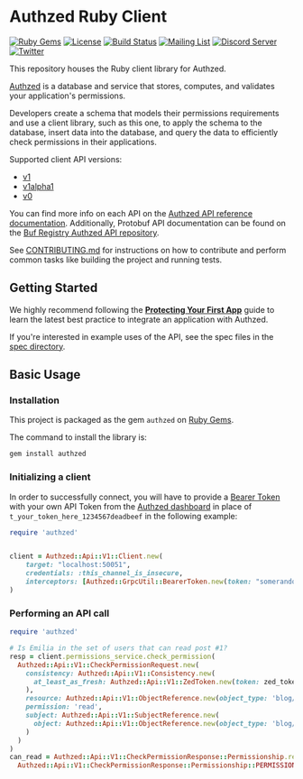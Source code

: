 # Authzed Ruby Client

[![Ruby Gems](https://img.shields.io/gem/v/authzed?include_prereleases)](https://rubygems.org/gems/authzed)
[![License](https://img.shields.io/badge/license-Apache--2.0-blue.svg)](https://www.apache.org/licenses/LICENSE-2.0.html)
[![Build Status](https://github.com/authzed/authzed-rb/workflows/build/badge.svg)](https://github.com/authzed/authzed-rb/actions)
[![Mailing List](https://img.shields.io/badge/email-google%20groups-4285F4)](https://groups.google.com/g/authzed-oss)
[![Discord Server](https://img.shields.io/discord/844600078504951838?color=7289da&logo=discord "Discord Server")](https://discord.gg/jTysUaxXzM)
[![Twitter](https://img.shields.io/twitter/follow/authzed?color=%23179CF0&logo=twitter&style=flat-square)](https://twitter.com/authzed)

This repository houses the Ruby client library for Authzed.

[Authzed] is a database and service that stores, computes, and validates your application's permissions.

Developers create a schema that models their permissions requirements and use a client library, such as this one, to apply the schema to the database, insert data into the database, and query the data to efficiently check permissions in their applications.

Supported client API versions:
- [v1](https://docs.authzed.com/reference/api#authzedapiv1)
- [v1alpha1](https://docs.authzed.com/reference/api#authzedapiv1alpha1)
- [v0](https://docs.authzed.com/reference/api#authzedapiv0)

You can find more info on each API on the [Authzed API reference documentation].
Additionally, Protobuf API documentation can be found on the [Buf Registry Authzed API repository].

See [CONTRIBUTING.md] for instructions on how to contribute and perform common tasks like building the project and running tests.

[Authzed]: https://authzed.com
[Authzed API Reference documentation]: https://docs.authzed.com/reference/api
[Buf Registry Authzed API repository]: https://buf.build/authzed/api/docs/main
[CONTRIBUTING.md]: CONTRIBUTING.md

## Getting Started

We highly recommend following the **[Protecting Your First App]** guide to learn the latest best practice to integrate an application with Authzed.

If you're interested in example uses of the API, see the spec files in the [spec directory].

[Protecting Your First App]: https://docs.authzed.com/guides/first-app
[spec directory]: /spec

## Basic Usage

### Installation

This project is packaged as the gem `authzed` on [Ruby Gems].

The command to install the library is:

```sh
gem install authzed
```

[Ruby Gems]: https://rubygems.org

### Initializing a client

In order to successfully connect, you will have to provide a [Bearer Token] with your own API Token from the [Authzed dashboard] in place of `t_your_token_here_1234567deadbeef` in the following example:

[Bearer Token]: https://datatracker.ietf.org/doc/html/rfc6750#section-2.1
[Authzed Dashboard]: https://app.authzed.com

```rb
require 'authzed'


client = Authzed::Api::V1::Client.new(
    target: "localhost:50051",
    credentials: :this_channel_is_insecure,
    interceptors: [Authzed::GrpcUtil::BearerToken.new(token: "somerandomkeyhere")],
)
```

### Performing an API call

```rb
require 'authzed'

# Is Emilia in the set of users that can read post #1?
resp = client.permissions_service.check_permission(
  Authzed::Api::V1::CheckPermissionRequest.new(
    consistency: Authzed::Api::V1::Consistency.new(
      at_least_as_fresh: Authzed::Api::V1::ZedToken.new(token: zed_token)
    ),
    resource: Authzed::Api::V1::ObjectReference.new(object_type: 'blog/post', object_id: '1'),
    permission: 'read',
    subject: Authzed::Api::V1::SubjectReference.new(
      object: Authzed::Api::V1::ObjectReference.new(object_type: 'blog/user', object_id: 'emilia')
    )
  )
)
can_read = Authzed::Api::V1::CheckPermissionResponse::Permissionship.resolve(resp.permissionship)) ==
  Authzed::Api::V1::CheckPermissionResponse::Permissionship::PERMISSIONSHIP_HAS_PERMISSION
```
